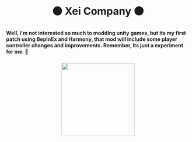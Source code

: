 <h1 align="center">🟠 Xei Company 🟠</h1>

###

<h4 align="left">Well, i'm not interested so much to modding unity games, but its my first patch using BepInEx and Harmony, that mod will include some player controller changes and improvements. Remember, its just a experiment for me. 🫡</h4>

###

<div align="center">
  <img height="200" src="https://imgflip.com/gif/8guprk"  />
</div>

###
